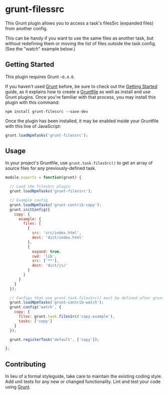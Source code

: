# grunt-filessrc

This Grunt plugin allows you to access a task's filesSrc (expanded files) from another config.

This can be handy if you want to use the same files as another task, but without redefining them or moving the list of files outside the task config. (See the "watch" example below.)

## Getting Started

This plugin requires Grunt `~0.4.0`.

If you haven't used [Grunt](http://gruntjs.com/) before, be sure to check out the [Getting Started](http://gruntjs.com/getting-started) guide, as it explains how to create a [Gruntfile](http://gruntjs.com/sample-gruntfile) as well as install and use Grunt plugins. Once you're familiar with that process, you may install this plugin with this command:

```shell
npm install grunt-filessrc --save-dev
```

Once the plugin has been installed, it may be enabled inside your Gruntfile with this line of JavaScript:

```js
grunt.loadNpmTasks('grunt-filessrc');
```

## Usage

In your project's Gruntfile, use `grunt.task.filesSrc()` to get an array of source files for any previously-defined task.

```js
module.exports = function(grunt) {

  // Load the filesSrc plugin
  grunt.loadNpmTasks('grunt-filessrc');

  // Example config
  grunt.loadNpmTasks('grunt-contrib-copy');
  grunt.initConfig({
    copy: {
      example: {
        files: [
          {
            src: 'src/index.html',
            dest: 'dist/index.html'
          },
          {
            expand: true,
            cwd: 'lib',
            src: ['**'],
            dest: 'dist/js/'
          }
        ]
      }
    }
  });

  // Configs that use grunt.task.filesSrc() must be defined after grunt.initConfig()
  grunt.loadNpmTasks('grunt-contrib-watch');
  grunt.config('watch', {
    copy: {
      files: grunt.task.filesSrc('copy.example'),
      tasks: ['copy']
    }
  });

  grunt.registerTask('default', ['copy']);

};
```

## Contributing

In lieu of a formal styleguide, take care to maintain the existing coding style. Add unit tests for any new or changed functionality. Lint and test your code using [Grunt](http://gruntjs.com/).
